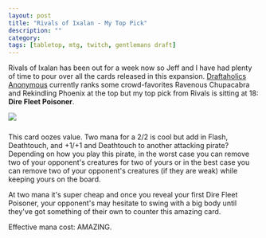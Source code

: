```yaml
---
layout: post
title: "Rivals of Ixalan - My Top Pick"
description: ""
category: 
tags: [tabletop, mtg, twitch, gentlemans draft]
---
```


Rivals of Ixalan has been out for a week now so Jeff and I have had plenty of time to pour over all the cards released in this expansion. [Draftaholics Anonymous][1] currently ranks some crowd-favorites Ravenous Chupacabra and Rekindling Phoenix at the top but my top pick from Rivals is sitting at 18: **Dire Fleet Poisoner**.

<div>
	<img class="rounded-corners" style="border: 1px;" src="{{ site.images2018 }}/01-26/dfp.png"/>
	<p class="caption-text" style="line-height: 1.5em; margin-bottom: 24px;"><strong></strong></p>
</div>

This card oozes value. Two mana for a 2/2 is cool but add in Flash, Deathtouch, and +1/+1 and Deathtouch to another attacking pirate? Depending on how you play this pirate, in the worst case you can remove two of your opponent's creatures for two of yours or in the best case you can remove two of your opponent's creatures (if they are weak) while keeping yours on the board. 

At two mana it's super cheap and once you reveal your first Dire Fleet Poisoner, your opponent's may hesitate to swing with a big body until they've got something of their own to counter this amazing card.

Effective mana cost: AMAZING.

[1]: http://www.draftaholicsanonymous.com/p1p1-rivals-of-ixalan/
